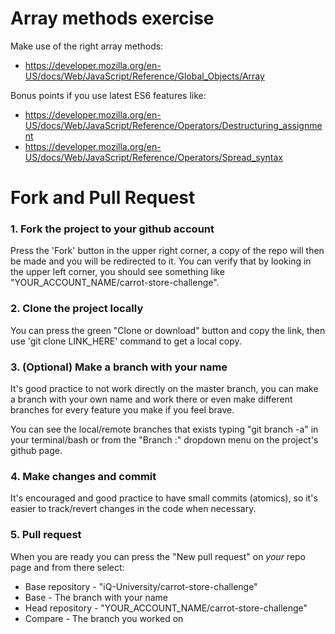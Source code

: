 # Array methods exercise

Make use of the right array methods:
- https://developer.mozilla.org/en-US/docs/Web/JavaScript/Reference/Global_Objects/Array

Bonus points if you use latest ES6 features like:
- https://developer.mozilla.org/en-US/docs/Web/JavaScript/Reference/Operators/Destructuring_assignment
- https://developer.mozilla.org/en-US/docs/Web/JavaScript/Reference/Operators/Spread_syntax

# Fork and Pull Request

### 1. Fork the project to your github account
Press the 'Fork' button in the upper right corner, a copy of the repo will then be made and you will be redirected to it.
You can verify that by looking in the upper left corner, you should see something like "YOUR_ACCOUNT_NAME/carrot-store-challenge".

### 2. Clone the project locally
You can press the green "Clone or download" button and copy the link, then use 'git clone LINK_HERE' command to get a local copy.

### 3. (Optional) Make a branch with your name
It's good practice to not work directly on the master branch, you can make a branch with your own name and work there or even make 
different branches for every feature you make if you feel brave.
 
You can see the local/remote branches that exists typing "git branch -a" in your terminal/bash or from the "Branch :" dropdown menu 
on the project's github page.

### 4. Make changes and commit
It's encouraged and good practice to have small commits (atomics), so it's easier to track/revert changes in the code when necessary.

### 5. Pull request
When you are ready you can press the "New pull request" on *your* repo page and from there select:
 * Base repository - "iQ-University/carrot-store-challenge"
 * Base - The branch with your name
 * Head repository - "YOUR_ACCOUNT_NAME/carrot-store-challenge"
 * Compare - The branch you worked on


